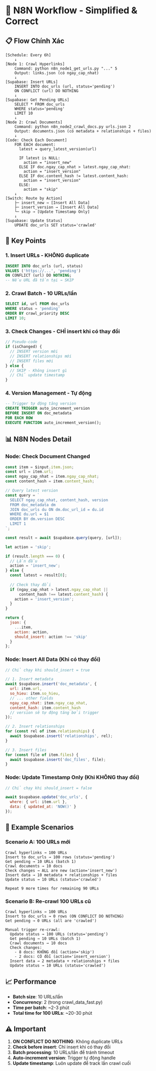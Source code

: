 # 🔄 N8N Workflow - Simplified & Correct

## 📋 Flow Chính Xác

```
[Schedule: Every 6h]
    ↓
[Node 1: Crawl Hyperlinks]
    Command: python n8n_node1_get_urls.py "..." 5
    Output: links.json (có ngay_cap_nhat)
    ↓
[Supabase: Insert URLs]
    INSERT INTO doc_urls (url, status='pending')
    ON CONFLICT (url) DO NOTHING
    ↓
[Supabase: Get Pending URLs]
    SELECT * FROM doc_urls 
    WHERE status='pending' 
    LIMIT 10
    ↓
[Node 2: Crawl Documents]
    Command: python n8n_node2_crawl_docs.py urls.json 2
    Output: documents.json (có metadata + relationships + files)
    ↓
[Code: Check Each Document]
    FOR EACH document:
      latest = query_latest_version(url)
      
      IF latest is NULL:
        action = "insert_new"
      ELSE IF doc.ngay_cap_nhat > latest.ngay_cap_nhat:
        action = "insert_version"
      ELSE IF doc.content_hash != latest.content_hash:
        action = "insert_version"
      ELSE:
        action = "skip"
    ↓
[Switch: Route by Action]
    ├─ insert_new → [Insert All Data]
    ├─ insert_version → [Insert All Data]
    └─ skip → [Update Timestamp Only]
    ↓
[Supabase: Update Status]
    UPDATE doc_urls SET status='crawled'
```

## 🎯 Key Points

### 1. Insert URLs - KHÔNG duplicate
```sql
INSERT INTO doc_urls (url, status)
VALUES ('https://...', 'pending')
ON CONFLICT (url) DO NOTHING;
-- Nếu URL đã tồn tại → SKIP
```

### 2. Crawl Batch - 10 URLs/lần
```sql
SELECT id, url FROM doc_urls
WHERE status = 'pending'
ORDER BY crawl_priority DESC
LIMIT 10;
```

### 3. Check Changes - CHỈ insert khi có thay đổi
```javascript
// Pseudo-code
if (isChanged) {
  // INSERT version mới
  // INSERT relationships mới
  // INSERT files mới
} else {
  // SKIP - Không insert gì
  // Chỉ update timestamp
}
```

### 4. Version Management - Tự động
```sql
-- Trigger tự động tăng version
CREATE TRIGGER auto_increment_version
BEFORE INSERT ON doc_metadata
FOR EACH ROW
EXECUTE FUNCTION auto_increment_version();
```

## 📊 N8N Nodes Detail

### Node: Check Document Changed

```javascript
const item = $input.item.json;
const url = item.url;
const ngay_cap_nhat = item.ngay_cap_nhat;
const content_hash = item.content_hash;

// Query latest version
const query = `
  SELECT ngay_cap_nhat, content_hash, version
  FROM doc_metadata dm
  JOIN doc_urls du ON dm.doc_url_id = du.id
  WHERE du.url = $1
  ORDER BY dm.version DESC
  LIMIT 1
`;

const result = await $supabase.query(query, [url]);

let action = 'skip';

if (result.length === 0) {
  // Lần đầu
  action = 'insert_new';
} else {
  const latest = result[0];
  
  // Check thay đổi
  if (ngay_cap_nhat > latest.ngay_cap_nhat || 
      content_hash !== latest.content_hash) {
    action = 'insert_version';
  }
}

return {
  json: {
    ...item,
    action: action,
    should_insert: action !== 'skip'
  }
};
```

### Node: Insert All Data (Khi có thay đổi)

```javascript
// Chỉ chạy khi should_insert = true

// 1. Insert metadata
await $supabase.insert('doc_metadata', {
  url: item.url,
  so_hieu: item.so_hieu,
  // ... other fields
  ngay_cap_nhat: item.ngay_cap_nhat,
  content_hash: item.content_hash
  // version sẽ tự động tăng bởi trigger
});

// 2. Insert relationships
for (const rel of item.relationships) {
  await $supabase.insert('relationships', rel);
}

// 3. Insert files
for (const file of item.files) {
  await $supabase.insert('doc_files', file);
}
```

### Node: Update Timestamp Only (Khi KHÔNG thay đổi)

```javascript
// Chỉ chạy khi should_insert = false

await $supabase.update('doc_urls', {
  where: { url: item.url },
  data: { updated_at: 'NOW()' }
});
```

## 🔢 Example Scenarios

### Scenario A: 100 URLs mới
```
Crawl hyperlinks → 100 URLs
Insert to doc_urls → 100 rows (status='pending')
Get pending → 10 URLs (batch 1)
Crawl documents → 10 docs
Check changes → ALL are new (action='insert_new')
Insert data → 10 metadata + relationships + files
Update status → 10 URLs (status='crawled')

Repeat 9 more times for remaining 90 URLs
```

### Scenario B: Re-crawl 100 URLs cũ
```
Crawl hyperlinks → 100 URLs
Insert to doc_urls → 0 rows (ON CONFLICT DO NOTHING)
Get pending → 0 URLs (all are 'crawled')

Manual trigger re-crawl:
  Update status → 100 URLs (status='pending')
  Get pending → 10 URLs (batch 1)
  Crawl documents → 10 docs
  Check changes:
    - 8 docs: KHÔNG đổi (action='skip')
    - 2 docs: CÓ đổi (action='insert_version')
  Insert data → 2 metadata + relationships + files
  Update status → 10 URLs (status='crawled')
```

## 📈 Performance

- **Batch size**: 10 URLs/lần
- **Concurrency**: 2 (trong crawl_data_fast.py)
- **Time per batch**: ~2-3 phút
- **Total time for 100 URLs**: ~20-30 phút

## ⚠️ Important

1. **ON CONFLICT DO NOTHING**: Không duplicate URLs
2. **Check before insert**: Chỉ insert khi có thay đổi
3. **Batch processing**: 10 URLs/lần để tránh timeout
4. **Auto-increment version**: Trigger tự động handle
5. **Update timestamp**: Luôn update để track lần crawl cuối
